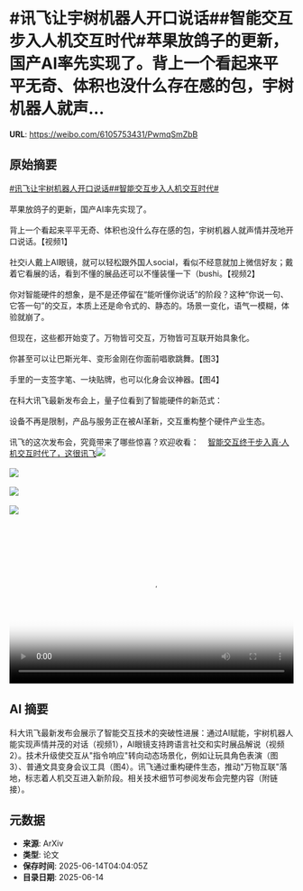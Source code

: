# #讯飞让宇树机器人开口说话##智能交互步入人机交互时代#苹果放鸽子的更新，国产AI率先实现了。背上一个看起来平平无奇、体积也没什么存在感的包，宇树机器人就声...

**URL**: https://weibo.com/6105753431/PwmqSmZbB

## 原始摘要

<a href="https://m.weibo.cn/search?containerid=231522type%3D1%26t%3D10%26q%3D%23%E8%AE%AF%E9%A3%9E%E8%AE%A9%E5%AE%87%E6%A0%91%E6%9C%BA%E5%99%A8%E4%BA%BA%E5%BC%80%E5%8F%A3%E8%AF%B4%E8%AF%9D%23&amp;extparam=%23%E8%AE%AF%E9%A3%9E%E8%AE%A9%E5%AE%87%E6%A0%91%E6%9C%BA%E5%99%A8%E4%BA%BA%E5%BC%80%E5%8F%A3%E8%AF%B4%E8%AF%9D%23" data-hide=""><span class="surl-text">#讯飞让宇树机器人开口说话#</span></a><a href="https://m.weibo.cn/search?containerid=231522type%3D1%26t%3D10%26q%3D%23%E6%99%BA%E8%83%BD%E4%BA%A4%E4%BA%92%E6%AD%A5%E5%85%A5%E4%BA%BA%E6%9C%BA%E4%BA%A4%E4%BA%92%E6%97%B6%E4%BB%A3%23&amp;extparam=%23%E6%99%BA%E8%83%BD%E4%BA%A4%E4%BA%92%E6%AD%A5%E5%85%A5%E4%BA%BA%E6%9C%BA%E4%BA%A4%E4%BA%92%E6%97%B6%E4%BB%A3%23" data-hide=""><span class="surl-text">#智能交互步入人机交互时代#</span></a><br><br>苹果放鸽子的更新，国产AI率先实现了。<br><br>背上一个看起来平平无奇、体积也没什么存在感的包，宇树机器人就声情并茂地开口说话。【视频1】<br><br>社交i人戴上AI眼镜，就可以轻松跟外国人social，看似不经意就加上微信好友；戴着它看展的话，看到不懂的展品还可以不懂装懂一下（bushi。【视频2】<br><br>你对智能硬件的想象，是不是还停留在“能听懂你说话”的阶段？这种“你说一句、它答一句”的交互，本质上还是命令式的、静态的。场景一变化，语气一模糊，体验就崩了。<br><br>但现在，这些都开始变了。万物皆可交互，万物皆可互联开始具象化。<br><br>你甚至可以让巴斯光年、变形金刚在你面前唱歌跳舞。【图3】<br><br>手里的一支签字笔、一块贴牌，也可以化身会议神器。【图4】<br><br>在科大讯飞最新发布会上，量子位看到了智能硬件的新范式：<br><br>设备不再是限制，产品与服务正在被AI革新，交互重构整个硬件产业生态。<br><br>讯飞的这次发布会，究竟带来了哪些惊喜？欢迎收看：<a href="https://weibo.cn/sinaurl?u=https%3A%2F%2Fmp.weixin.qq.com%2Fs%2FAET1QTzrrbLX0WxY-vL8HA" data-hide=""><span class="url-icon"><img style="width: 1rem;height: 1rem" src="https://h5.sinaimg.cn/upload/2015/09/25/3/timeline_card_small_web_default.png" referrerpolicy="no-referrer"></span><span class="surl-text">智能交互终于步入真·人机交互时代了，这很讯飞</span></a><img style="" src="https://tvax2.sinaimg.cn/large/006Fd7o3ly1i2dtyftn5aj31gy0u0tah.jpg" referrerpolicy="no-referrer"><br><br><img style="" src="https://tvax2.sinaimg.cn/large/006Fd7o3ly1i2dtyeuogfj30zk0k0ac7.jpg" referrerpolicy="no-referrer"><br><br><img style="" src="https://tvax3.sinaimg.cn/large/006Fd7o3ly1i2dtvufdz1g30ns0d1e87.gif" referrerpolicy="no-referrer"><br><br><img style="" src="https://tvax2.sinaimg.cn/large/006Fd7o3ly1i2dtvu78qyj30uy0isds6.jpg" referrerpolicy="no-referrer"><br><br><br clear="both"><div style="clear: both"></div><video controls="controls" poster="https://tvax2.sinaimg.cn/orj480/006Fd7o3ly1i2dtyf8b5aj31gy0u0tah.jpg" style="width: 100%"><source src="https://f.video.weibocdn.com/o0/LzpDTWyulx08p0MeY6kM010412008Bcb0E010.mp4?label=mp4_720p&amp;template=1268x720.25.0&amp;ori=0&amp;ps=1CwnkDw1GXwCQx&amp;Expires=1749877393&amp;ssig=sVhoXpAvos&amp;KID=unistore,video"><source src="https://f.video.weibocdn.com/o0/LjE5B2ZMlx08p0Me0ilO010412004axo0E010.mp4?label=mp4_hd&amp;template=844x480.25.0&amp;ori=0&amp;ps=1CwnkDw1GXwCQx&amp;Expires=1749877393&amp;ssig=zWJr%2BR6JlR&amp;KID=unistore,video"><source src="https://f.video.weibocdn.com/o0/qpaJrTXblx08p0MdN9E4010412002vpg0E010.mp4?label=mp4_ld&amp;template=632x360.25.0&amp;ori=0&amp;ps=1CwnkDw1GXwCQx&amp;Expires=1749877393&amp;ssig=wDs%2Ff3kEt7&amp;KID=unistore,video"><p>视频无法显示，请前往<a href="https://video.weibo.com/show?fid=1034%3A5177126455017558" target="_blank" rel="noopener noreferrer">微博视频</a>观看。</p></video>

## AI 摘要

科大讯飞最新发布会展示了智能交互技术的突破性进展：通过AI赋能，宇树机器人能实现声情并茂的对话（视频1），AI眼镜支持跨语言社交和实时展品解说（视频2）。技术升级使交互从"指令响应"转向动态场景化，例如让玩具角色表演（图3）、普通文具变身会议工具（图4）。讯飞通过重构硬件生态，推动"万物互联"落地，标志着人机交互进入新阶段。相关技术细节可参阅发布会完整内容（附链接）。

## 元数据

- **来源**: ArXiv
- **类型**: 论文
- **保存时间**: 2025-06-14T04:04:05Z
- **目录日期**: 2025-06-14
